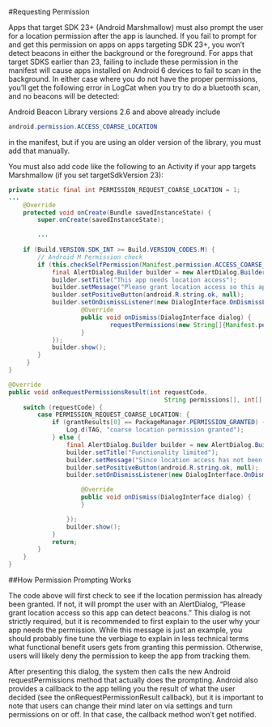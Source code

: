 #Requesting Permission

Apps that target SDK 23+ (Android Marshmallow) must also prompt the user for a location permission after the app is launched. If you fail to prompt for and get this permission on apps on apps targeting SDK 23+, you won’t detect beacons in either the background or the foreground. For apps that target SDKS earlier than 23, failing to include these permission in the manifest will cause apps installed on Android 6 devices to fail to scan in the background. In either case where you do not have the proper permissions, you’ll get the following error in LogCat when you try to do a bluetooth scan, and no beacons will be detected:


Android Beacon Library versions 2.6 and above already include 
```java
android.permission.ACCESS_COARSE_LOCATION
``` 
in the manifest, but if you are using an older version of the library, you must add that manually. 

You must also add code like the following to an Activity if your app targets Marshmallow (if you set targetSdkVersion 23):

```java
private static final int PERMISSION_REQUEST_COARSE_LOCATION = 1;
...
	@Override
	protected void onCreate(Bundle savedInstanceState) {
		super.onCreate(savedInstanceState);

		...
		
    if (Build.VERSION.SDK_INT >= Build.VERSION_CODES.M) {     
        // Android M Permission check     
        if (this.checkSelfPermission(Manifest.permission.ACCESS_COARSE_LOCATION) != PackageManager.PERMISSION_GRANTED) {         
            final AlertDialog.Builder builder = new AlertDialog.Builder(this); 
            builder.setTitle("This app needs location access");
            builder.setMessage("Please grant location access so this app can detect beacons.");
            builder.setPositiveButton(android.R.string.ok, null); 
            builder.setOnDismissListener(new DialogInterface.OnDismissListener() {  
                    @Override 
                    public void onDismiss(DialogInterface dialog) {
                            requestPermissions(new String[]{Manifest.permission.ACCESS_COARSE_LOCATION}, PERMISSION_REQUEST_COARSE_LOCATION);             
                    }  
            }); 
            builder.show();    
        }
     }
}

@Override
public void onRequestPermissionsResult(int requestCode,
										   String permissions[], int[] grantResults) {
	switch (requestCode) {
		case PERMISSION_REQUEST_COARSE_LOCATION: {
			if (grantResults[0] == PackageManager.PERMISSION_GRANTED) {
				Log.d(TAG, "coarse location permission granted");
			} else {
				final AlertDialog.Builder builder = new AlertDialog.Builder(this);
				builder.setTitle("Functionality limited");
				builder.setMessage("Since location access has not been granted, this app will not be able to discover beacons when in the background.");
				builder.setPositiveButton(android.R.string.ok, null);
				builder.setOnDismissListener(new DialogInterface.OnDismissListener() {

					@Override
					public void onDismiss(DialogInterface dialog) {
					}

				});
				builder.show();
			}
			return;
		}
	}
}
```
##How Permission Prompting Works

The code above will first check to see if the location permission has already been granted. If not, it will prompt the user with an AlertDialog, “Please grant location access so this app can detect beacons.” This dialog is not strictly required, but it is recommended to first explain to the user why your app needs the permission. While this message is just an example, you should probably fine tune the verbiage to explain in less technical terms what functional benefit users gets from granting this permission. Otherwise, users will likely deny the permission to keep the app from tracking them.

After presenting this dialog, the system then calls the new Android requestPermissions method that actually does the prompting. Android also provides a callback to the app telling you the result of what the user decided (see the onRequestPermissionResult callback), but it is important to note that users can change their mind later on via settings and turn permissions on or off. In that case, the callback method won’t get notified.
